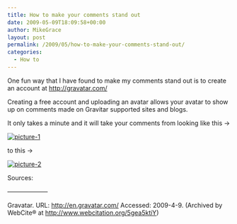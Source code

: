 ```yaml
---
title: How to make your comments stand out
date: 2009-05-09T18:09:58+00:00
author: MikeGrace
layout: post
permalink: /2009/05/how-to-make-your-comments-stand-out/
categories:
  - How to
---
```

One fun way that I have found to make my comments stand out is to create an account at <http://gravatar.com/>
  
Creating a free account and uploading an avatar allows your avatar to show up on comments made on Gravitar supported sites and blogs.
  
It only takes a minute and it will take your comments from looking like this -> 

[<img src="/assets/2009/05/picture-1.png" alt="picture-1" title="picture-1" width="376" height="188" class="aligncenter size-full wp-image-154" srcset="/assets/2009/05/picture-1.png 376w, /assets/2009/05/picture-1-300x150.png 300w" sizes="(max-width: 376px) 100vw, 376px" />](/assets/2009/05/picture-1.png)

to this ->

[<img src="/assets/2009/05/picture-2.png" alt="picture-2" title="picture-2" width="324" height="149" class="aligncenter size-full wp-image-155" srcset="/assets/2009/05/picture-2.png 324w, /assets/2009/05/picture-2-300x137.png 300w" sizes="(max-width: 324px) 100vw, 324px" />](/assets/2009/05/picture-2.png)

Sources:
  
&#8212;&#8212;&#8212;&#8212;&#8212;&#8212;&#8211;
  
Gravatar. URL: <http://en.gravatar.com/> Accessed: 2009-4-9. (Archived by WebCite&reg; at <http://www.webcitation.org/5gea5ktiY>)